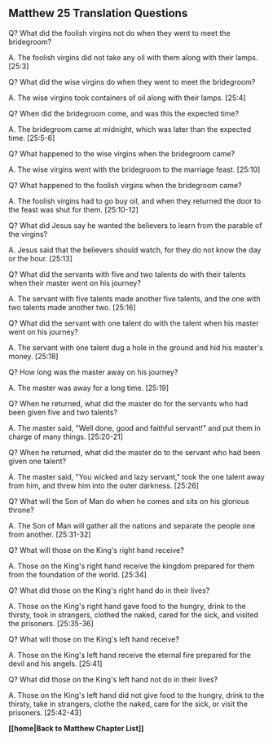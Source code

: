 ## Matthew 25 Translation Questions ##

Q? What did the foolish virgins not do when they went to meet the bridegroom?

A. The foolish virgins did not take any oil with them along with their lamps. [25:3]

Q? What did the wise virgins do when they went to meet the bridegroom?

A. The wise virgins took containers of oil along with their lamps. [25:4]

Q? When did the bridegroom come, and was this the expected time?

A. The bridegroom came at midnight, which was later than the expected time. [25:5-6]

Q? What happened to the wise virgins when the bridegroom came?

A. The wise virgins went with the bridegroom to the marriage feast. [25:10]

Q? What happened to the foolish virgins when the bridegroom came?

A. The foolish virgins had to go buy oil, and when they returned the door to the feast was shut for them. [25:10-12]

Q? What did Jesus say he wanted the believers to learn from the parable of the virgins?

A. Jesus said that the believers should watch, for they do not know the day or the hour. [25:13]

Q? What did the servants with five and two talents do with their talents when their master went on his journey?

A. The servant with five talents made another five talents, and the one with two talents made another two. [25:16]

Q? What did the servant with one talent do with the talent when his master went on his journey?

A. The servant with one talent dug a hole in the ground and hid his master's money. [25:18]

Q? How long was the master away on his journey?

A. The master was away for a long time. [25:19]

Q? When he returned, what did the master do for the servants who had been given five and two talents?

A. The master said, "Well done, good and faithful servant!" and put them in charge of many things. [25:20-21]

Q? When he returned, what did the master do to the servant who had been given one talent?

A. The master said, "You wicked and lazy servant," took the one talent away from him, and threw him into the outer darkness. [25:26]

Q? What will the Son of Man do when he comes and sits on his glorious throne?

A. The Son of Man will gather all the nations and separate the people one from another. [25:31-32]

Q? What will those on the King's right hand receive?

A. Those on the King's right hand receive the kingdom prepared for them from the foundation of the world. [25:34]

Q? What did those on the King's right hand do in their lives?

A. Those on the King's right hand gave food to the hungry, drink to the thirsty, took in strangers, clothed the naked, cared for the sick, and visited the prisoners. [25:35-36]

Q? What will those on the King's left hand receive?

A. Those on the King's left hand receive the eternal fire prepared for the devil and his angels. [25:41]

Q? What did those on the King's left hand not do in their lives?

A. Those on the King's left hand did not give food to the hungry, drink to the thirsty, take in strangers, clothe the naked, care for the sick, or visit the prisoners. [25:42-43]

__[[home|Back to Matthew Chapter List]]__


